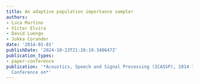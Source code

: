 ```yaml
---
title: An adaptive population importance sampler
authors:
- Luca Martino
- Víctor Elvira
- David Luengo
- Jukka Corander
date: '2014-01-01'
publishDate: '2024-10-23T21:26:19.348647Z'
publication_types:
- paper-conference
publication: '*Acoustics, Speech and Signal Processing (ICASSP), 2014 IEEE International
  Conference on*'
---
```

